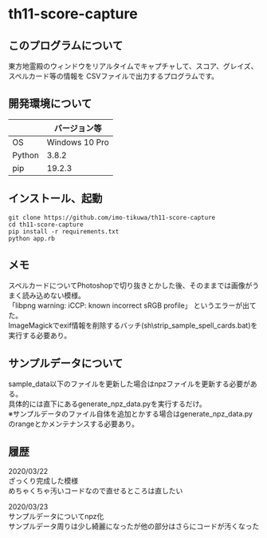 # th11-score-capture

## このプログラムについて
東方地霊殿のウィンドウをリアルタイムでキャプチャして、スコア、グレイズ、スペルカード等の情報を
CSVファイルで出力するプログラムです。

## 開発環境について
|| バージョン等 |
|---|---|
| OS | Windows 10 Pro |
| Python | 3.8.2 |
| pip | 19.2.3 |

## インストール、起動
```
git clone https://github.com/imo-tikuwa/th11-score-capture
cd th11-score-capture
pip install -r requirements.txt
python app.rb
```

## メモ
スペルカードについてPhotoshopで切り抜きとかした後、そのままでは画像がうまく読み込めない模様。  
「libpng warning: iCCP: known incorrect sRGB profile」  というエラーが出てた。  
ImageMagickでexif情報を削除するバッチ(sh\strip_sample_spell_cards.bat)を実行する必要あり。

## サンプルデータについて
sample_data以下のファイルを更新した場合はnpzファイルを更新する必要がある。  
具体的には直下にあるgenerate_npz_data.pyを実行するだけ。  
※サンプルデータのファイル自体を追加とかする場合はgenerate_npz_data.pyのrangeとかメンテナンスする必要あり。

## 履歴
2020/03/22  
ざっくり完成した模様  
めちゃくちゃ汚いコードなので直せるところは直したい

2020/03/23  
サンプルデータについてnpz化  
サンプルデータ周りは少し綺麗になったが他の部分はさらにコードが汚くなった
